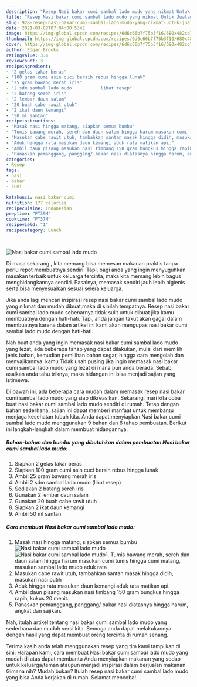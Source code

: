 ```yaml
---
description: "Resep Nasi bakar cumi sambal lado mudo yang nikmat Untuk Jualan"
title: "Resep Nasi bakar cumi sambal lado mudo yang nikmat Untuk Jualan"
slug: 928-resep-nasi-bakar-cumi-sambal-lado-mudo-yang-nikmat-untuk-jualan
date: 2021-03-02T07:04:08.534Z
image: https://img-global.cpcdn.com/recipes/6d6c66b7f75b3f16/680x482cq70/nasi-bakar-cumi-sambal-lado-mudo-foto-resep-utama.jpg
thumbnail: https://img-global.cpcdn.com/recipes/6d6c66b7f75b3f16/680x482cq70/nasi-bakar-cumi-sambal-lado-mudo-foto-resep-utama.jpg
cover: https://img-global.cpcdn.com/recipes/6d6c66b7f75b3f16/680x482cq70/nasi-bakar-cumi-sambal-lado-mudo-foto-resep-utama.jpg
author: Edgar Brooks
ratingvalue: 3.4
reviewcount: 3
recipeingredient:
- "2 gelas takar beras"
- "100 gram cumi asin cuci bersih rebus hingga lunak"
- "25 gram bawang merah iris"
- "2 sdm sambal lado mudo           lihat resep"
- "2 batang sereh iris"
- "2 lembar daun salam"
- "20 buah cabe rawit utuh"
- "2 ikat daun kemangi"
- "50 ml santan"
recipeinstructions:
- "Masak nasi hingga matang, siapkan semua bumbu"
- "Tumis bawang merah, sereh dan daun salam hingga harum masukan cumi tumis hingga cumi matang, masukan sambal lado mudo aduk rata"
- "Masukan cabe rawit utuh, tambahkan santan masak hingga didih, masukan nasi putih"
- "Aduk hingga rata masukan daun kemangi aduk rata matikan api."
- "Ambil daun pisang masukan nasi timbang 150 gram bungkus hingga rapih, kukus 20 menit."
- "Panaskan pemanggang, panggang/ bakar nasi diatasnya hingga harum, angkat dan sajikan."
categories:
- Resep
tags:
- nasi
- bakar
- cumi

katakunci: nasi bakar cumi 
nutrition: 177 calories
recipecuisine: Indonesian
preptime: "PT39M"
cooktime: "PT37M"
recipeyield: "1"
recipecategory: Lunch

---
```



![Nasi bakar cumi sambal lado mudo](https://img-global.cpcdn.com/recipes/6d6c66b7f75b3f16/680x482cq70/nasi-bakar-cumi-sambal-lado-mudo-foto-resep-utama.jpg)

Di masa  sekarang , kita memang bisa memesan makanan praktis tanpa perlu repot membuatnya sendiri. Tapi, bagi anda yang ingin menyuguhkan masakan terbaik untuk keluarga tercinta, maka kita memang lebih bagus menghidangkannya sendiri. Pasalnya, memasak sendiri jauh lebih higienis serta bisa menyesuaikan sesuai selera keluarga.

Jika anda lagi mencari inspirasi resep nasi bakar cumi sambal lado mudo yang nikmat dan mudah dibuat,maka di sinilah tempatnya. Resep nasi bakar cumi sambal lado mudo  sebenarnya tidak sulit untuk dibuat jika kamu membuatnya dengan hati-hati. Tapi, anda jangan takut akan gagal dalam membuatnya 
karena dalam artikel ini kami akan mengupas nasi bakar cumi sambal lado mudo dengan hati-hati.  



Nah buat anda yang ingin memasak nasi bakar cumi sambal lado mudo yang lezat, ada beberapa tahap yang dapat dilakukan, mulai dari memilih jenis bahan, kemudian pemilihan bahan segar, hingga cara mengolah dan menyajikannya. kamu Tidak usah pusing jika ingin memasak nasi bakar cumi sambal lado mudo yang lezat di mana pun anda berada. Sebab, asalkan anda  tahu triknya, maka hidangan ini bisa menjadi sajian yang istimewa.

Di bawah ini, ada beberapa cara mudah dalam memasak resep nasi bakar cumi sambal lado mudo yang siap dikreasikan. Sekarang, mari kita coba buat nasi bakar cumi sambal lado mudo sendiri di rumah. Tetap dengan bahan sederhana, sajian ini dapat memberi manfaat untuk membantu menjaga kesehatan tubuh kita. Anda dapat menyiapkan Nasi bakar cumi sambal lado mudo menggunakan 9 bahan dan 6 tahap pembuatan. Berikut ini langkah-langkah dalam membuat hidangannya.

<!--inarticleads1-->

##### Bahan-bahan dan bumbu yang dibutuhkan dalam pembuatan Nasi bakar cumi sambal lado mudo:

1. Siapkan 2 gelas takar beras
1. Siapkan 100 gram cumi asin cuci bersih rebus hingga lunak
1. Ambil 25 gram bawang merah iris
1. Ambil 2 sdm sambal lado mudo           (lihat resep)
1. Sediakan 2 batang sereh iris
1. Gunakan 2 lembar daun salam
1. Gunakan 20 buah cabe rawit utuh
1. Siapkan 2 ikat daun kemangi
1. Ambil 50 ml santan




<!--inarticleads2-->

##### Cara membuat Nasi bakar cumi sambal lado mudo:

1. Masak nasi hingga matang, siapkan semua bumbu
<img src="https://img-global.cpcdn.com/steps/675b525c0ac4f170/160x128cq70/nasi-bakar-cumi-sambal-lado-mudo-langkah-memasak-1-foto.jpg" alt="Nasi bakar cumi sambal lado mudo"><img src="https://img-global.cpcdn.com/steps/92e54e10372b2d11/160x128cq70/nasi-bakar-cumi-sambal-lado-mudo-langkah-memasak-1-foto.jpg" alt="Nasi bakar cumi sambal lado mudo">1. Tumis bawang merah, sereh dan daun salam hingga harum masukan cumi tumis hingga cumi matang, masukan sambal lado mudo aduk rata
1. Masukan cabe rawit utuh, tambahkan santan masak hingga didih, masukan nasi putih
1. Aduk hingga rata masukan daun kemangi aduk rata matikan api.
1. Ambil daun pisang masukan nasi timbang 150 gram bungkus hingga rapih, kukus 20 menit.
1. Panaskan pemanggang, panggang/ bakar nasi diatasnya hingga harum, angkat dan sajikan.




Nah, itulah artikel tentang  nasi bakar cumi sambal lado mudo  yang sederhana dan mudah versi kita. Semoga anda dapat melakukannya dengan hasil yang dapat membuat oreng tercinta di rumah senang. 

Terima kasih anda telah menggunakan resep yang tim kami tampilkan di sini. Harapan kami, cara membuat  Nasi bakar cumi sambal lado mudo yang mudah di atas dapat membantu Anda menyiapkan makanan yang sedap untuk keluarga/teman ataupun menjadi inspirasi dalam berjualan makanan. Gimana nih? Mudah bukan? Itulah resep nasi bakar cumi sambal lado mudo yang bisa Anda kerjakan di rumah. Selamat mencoba!

